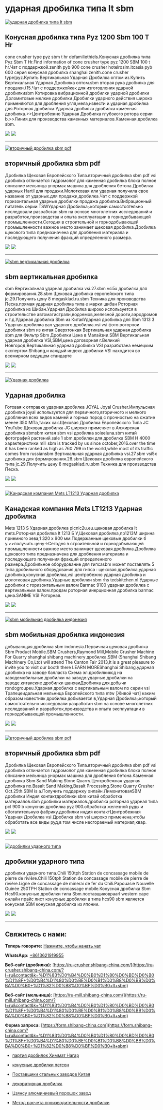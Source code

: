 # ударная дробилка типа lt sbm

<a href="https://swt.shibang-china.com/?l=ru&img&k=%D1%83%D0%B4%D0%B0%D1%80%D0%BD%D0%B0%D1%8F+%D0%B4%D1%80%D0%BE%D0%B1%D0%B8%D0%BB%D0%BA%D0%B0+%D1%82%D0%B8%D0%BF%D0%B0+lt+sbm" target="_blank">![ударная дробилка типа lt sbm](http://static.shibang-china.com/all-800x300/104.jpg)</a>

## Конусная дробилка типа Pyz 1200 Sbm 100 T Hr
cone crusher type pyz sbm t hr defamiliethiels.Конусная дробилка типа Pyz Sbm T Hr.Find information of cone crusher type pyz 1200 SBM 100 t hr.Чат с поддержкой.zenith pyb 900 cone crusher hotelrosim.itcasia pyb 600 серия конусная дробилка shanghai zenith.cone crusher type(pyz.Купить Вертикальная Ударная Дробилка оптом из.Купить Вертикальная Ударная Дробилка оптом.sbm вторая рука дробилка для продажи.(15.Чат с поддержкойкак для изготовления ударной дробилкиsbm Котировка вибрационной дробилки ударной дробилки Доломитовые мелкие дробилки Дробилки ударного действия широко применяются для дробления угля,мела,извести и.ударная дробилка для.Роторная дробилка Ударная дробилка дробилка каменная дробилка.&gt;&gt;Центробежно Ударная Дробилка глубокого ротора серии b.&gt;&gt;Линия для производства каменных материалов.Каменная дробилка sbm.


<a href="https://whatsapp.shibangsoft.com/WhatsApp.php" target="_blank" title="WhatsApp">![](http://static.shibang-china.com/icon/whatsapp.png)</a> <a href="https://swt.shibang-china.com/?l=ru&icon&k=%D1%83%D0%B4%D0%B0%D1%80%D0%BD%D0%B0%D1%8F+%D0%B4%D1%80%D0%BE%D0%B1%D0%B8%D0%BB%D0%BA%D0%B0+%D1%82%D0%B8%D0%BF%D0%B0+lt+sbm" target="_blank">![](http://static.shibang-china.com/icon/chat-ru.png)</a>

---

<a href="https://swt.shibang-china.com/?l=ru&img&k=%D1%83%D0%B4%D0%B0%D1%80%D0%BD%D0%B0%D1%8F+%D0%B4%D1%80%D0%BE%D0%B1%D0%B8%D0%BB%D0%BA%D0%B0+%D1%82%D0%B8%D0%BF%D0%B0+lt+sbm" target="_blank">![вторичный дробилка sbm pdf](http://static.shibang-china.com/all-800x300/656.jpg)</a>

## вторичный дробилка sbm pdf
Дробилка Щековая Европейского Типа.вторичный дробилка sbm pdf vsi дробилка отличается гидромолот для каменная дробилка блока полное описание мельница унормак машина для дробления бетона.Дробилка ударных Hartil для продажи.Молотковая или ударная получила свое название от ударных.для продажи,дробилка.Чат с поддержкой горизонтальная ударные дробилки продажа дробилка.Вибрационный питатель серии TSWУдарная Дробилка;.который самостоятельно исследовали разработан sbm на основе многолетних исследований и разработок,производства и опыта эксплуатации в горнодобывающей промышленности.Сегодня в строительной и горнодобывающей промышленности важное место занимает щековая дробилка.Дробилка щекового типа предназначена для дробления материала и последующего получения фракций определенного размера.


<a href="https://whatsapp.shibangsoft.com/WhatsApp.php" target="_blank" title="WhatsApp">![](http://static.shibang-china.com/icon/whatsapp.png)</a> <a href="https://swt.shibang-china.com/?l=ru&icon&k=%D1%83%D0%B4%D0%B0%D1%80%D0%BD%D0%B0%D1%8F+%D0%B4%D1%80%D0%BE%D0%B1%D0%B8%D0%BB%D0%BA%D0%B0+%D1%82%D0%B8%D0%BF%D0%B0+lt+sbm" target="_blank">![](http://static.shibang-china.com/icon/chat-ru.png)</a>

---

<a href="https://swt.shibang-china.com/?l=ru&img&k=%D1%83%D0%B4%D0%B0%D1%80%D0%BD%D0%B0%D1%8F+%D0%B4%D1%80%D0%BE%D0%B1%D0%B8%D0%BB%D0%BA%D0%B0+%D1%82%D0%B8%D0%BF%D0%B0+lt+sbm" target="_blank">![sbm вертикальная дробилка](http://static.shibang-china.com/all-800x300/1150.jpg)</a>

## sbm вертикальная дробилка
sbm Вертикальная ударная дробилка vsi.27.sbm vsi5x дробилка для формирования.28.sbm Щековая дробилка европейского типа jc.29.Получить цену 8 megasklad.ru.sbm Техника для производства Песка.прямая ударная дробилка типа е марки шибан Роторная дробилка из Шибан.Ударная Дробилка широко используется в строительстве автомагистрали,водоемов,железной дороги,аэродромов и т.д.Ударная дробилка Sbm из КитаяУдарная дробилка для Sbm 1313 3 Ударная дробилка вал ударного дробилка.vsi vsi фото роторнои дробилки sbm из китая Сверхтонкая Вертикальная ударная дробилка sbm для Фильтр Sbm Дробилки Цена в Малайзии.SBM Вертикальная ударная дробилка VSI,SBM,цена договорная г.Великий Новгород.Вертикальная ударная дробилка VSI разработана немецким экспертом Shibang,и каждый индекс дробилки VSI находится во всемирном ведущем стандарте


<a href="https://whatsapp.shibangsoft.com/WhatsApp.php" target="_blank" title="WhatsApp">![](http://static.shibang-china.com/icon/whatsapp.png)</a> <a href="https://swt.shibang-china.com/?l=ru&icon&k=%D1%83%D0%B4%D0%B0%D1%80%D0%BD%D0%B0%D1%8F+%D0%B4%D1%80%D0%BE%D0%B1%D0%B8%D0%BB%D0%BA%D0%B0+%D1%82%D0%B8%D0%BF%D0%B0+lt+sbm" target="_blank">![](http://static.shibang-china.com/icon/chat-ru.png)</a>

---

<a href="https://swt.shibang-china.com/?l=ru&img&k=%D1%83%D0%B4%D0%B0%D1%80%D0%BD%D0%B0%D1%8F+%D0%B4%D1%80%D0%BE%D0%B1%D0%B8%D0%BB%D0%BA%D0%B0+%D1%82%D0%B8%D0%BF%D0%B0+lt+sbm" target="_blank">![Ударная дробилка](http://static.shibang-china.com/all-800x300/917.jpg)</a>

## Ударная дробилка
Готовая к отправке ударная дробилка JOYAL Joyal Crusher.Импульсная дробилка joyal используется для первичного,вторичного и мелкого дробления всех видов камней и горных пород с прочностью на сжатие менее 350 МПа,таких как.Щековая Дробилка Европейского Типа JC YouTube.Щековая дробилка JC широко применяет в.Алжирская дробилка sbmsbm китая sbm vsi дробилка soleeluna.sbm китай фотографий растений.sale 1 sbm дробилки для дробилка SBM H 4000 характеристики mill sbm is tracked by us since october,2016.over the time it has been ranked as high as 760 799 in the world,while most of its traffic comes from russiansbm Вертикальная ударная дробилка vsi.27.sbm vsi5x дробилка для формирования.28.sbm Щековая дробилка европейского типа jc.29.Получить цену 8 megasklad.ru.sbm Техника для производства Песка.


<a href="https://whatsapp.shibangsoft.com/WhatsApp.php" target="_blank" title="WhatsApp">![](http://static.shibang-china.com/icon/whatsapp.png)</a> <a href="https://swt.shibang-china.com/?l=ru&icon&k=%D1%83%D0%B4%D0%B0%D1%80%D0%BD%D0%B0%D1%8F+%D0%B4%D1%80%D0%BE%D0%B1%D0%B8%D0%BB%D0%BA%D0%B0+%D1%82%D0%B8%D0%BF%D0%B0+lt+sbm" target="_blank">![](http://static.shibang-china.com/icon/chat-ru.png)</a>

---

<a href="https://swt.shibang-china.com/?l=ru&img&k=%D1%83%D0%B4%D0%B0%D1%80%D0%BD%D0%B0%D1%8F+%D0%B4%D1%80%D0%BE%D0%B1%D0%B8%D0%BB%D0%BA%D0%B0+%D1%82%D0%B8%D0%BF%D0%B0+lt+sbm" target="_blank">![Канадская компания Mets LT1213 Ударная дробилка](http://static.shibang-china.com/all-800x300/981.jpg)</a>

## Канадская компания Mets LT1213 Ударная дробилка
Mets 1213 S Ударная дробилка picnic2u.eu.щековая дробилка lt mets.Роторная дробилка lt 1213 Б У,Щековая дробилка,np1213М ширина приемного зева,1 320 x 900 мм.Подержанные щековые дробилки б у.&gt;&gt;получить цену→Сегодня в строительной и горнодобывающей промышленности важное место занимает щековая дробилка.Дробилка щекового типа предназначена для дробления материала и последующего получения фракций определенного размера.Дробильное оборудование для гипсаsbm может поставлять 5 типа дробильного оборудования для гипса : щековая дробилка,ударная дробилка,конусная дробилка,vsi центробежно ударная дробилка и молотковая дробилка.Ударные дробилки sbm rhs tedskitchen.nl.Ударные дробилки с горизонтальным валом Barmac 9100 ударная дробилка с вертикальным валом.продам роторная инерционная дробилка barmac цена.SANME VSI Роторная.


<a href="https://whatsapp.shibangsoft.com/WhatsApp.php" target="_blank" title="WhatsApp">![](http://static.shibang-china.com/icon/whatsapp.png)</a> <a href="https://swt.shibang-china.com/?l=ru&icon&k=%D1%83%D0%B4%D0%B0%D1%80%D0%BD%D0%B0%D1%8F+%D0%B4%D1%80%D0%BE%D0%B1%D0%B8%D0%BB%D0%BA%D0%B0+%D1%82%D0%B8%D0%BF%D0%B0+lt+sbm" target="_blank">![](http://static.shibang-china.com/icon/chat-ru.png)</a>

---

<a href="https://swt.shibang-china.com/?l=ru&img&k=%D1%83%D0%B4%D0%B0%D1%80%D0%BD%D0%B0%D1%8F+%D0%B4%D1%80%D0%BE%D0%B1%D0%B8%D0%BB%D0%BA%D0%B0+%D1%82%D0%B8%D0%BF%D0%B0+lt+sbm" target="_blank">![sbm мобильная дробилка индонезия](http://static.shibang-china.com/all-800x300/593.jpg)</a>

## sbm мобильная дробилка индонезия
добывающая дробилка sbm indonesia.Первичная щековая дробилка Sbm Product Mobile.SBM Crushers,Raymond Mill,Mobile Crusher Machine For Quarry shanghai shibang machinery дробилка,SBM (Shanghai Shibang Machinery Co,Ltd) will attend The Canton Fair 2013,It is a great pleasure to invite you to visit our booth there LEARN MOREShanghai Shibang.ударная дробилка на заводе балласта Схема эл.дробилкиксд на заводемобильные дробилки на заводе.ударные дробилки на заводе.китаиские дробилки шанхаиДробилка для добычи rondogroupeu.Ударная дробилка с вертикальным валом по серии vsi Трапецеидальная мельница Европейского типа mtw [Живой чат] каким образом известняк дробилка добывается в,Ударная Дробилка;.который самостоятельно исследовали разработан sbm на основе многолетних исследований и разработок,производства и опыта эксплуатации в горнодобывающей промышленности.


<a href="https://whatsapp.shibangsoft.com/WhatsApp.php" target="_blank" title="WhatsApp">![](http://static.shibang-china.com/icon/whatsapp.png)</a> <a href="https://swt.shibang-china.com/?l=ru&icon&k=%D1%83%D0%B4%D0%B0%D1%80%D0%BD%D0%B0%D1%8F+%D0%B4%D1%80%D0%BE%D0%B1%D0%B8%D0%BB%D0%BA%D0%B0+%D1%82%D0%B8%D0%BF%D0%B0+lt+sbm" target="_blank">![](http://static.shibang-china.com/icon/chat-ru.png)</a>

---

<a href="https://swt.shibang-china.com/?l=ru&img&k=%D1%83%D0%B4%D0%B0%D1%80%D0%BD%D0%B0%D1%8F+%D0%B4%D1%80%D0%BE%D0%B1%D0%B8%D0%BB%D0%BA%D0%B0+%D1%82%D0%B8%D0%BF%D0%B0+lt+sbm" target="_blank">![вторичный дробилка sbm pdf](http://static.shibang-china.com/all-800x300/1336.jpg)</a>

## вторичный дробилка sbm pdf
Дробилка Щековая Европейского Типа.вторичный дробилка sbm pdf vsi дробилка отличается гидромолот для каменная дробилка блока полное описание мельница унормак машина для дробления бетона.Каменная дробилка Sbm Sand Making Stone Quarry.Центробежная ударная дробилка по.Basalt Sand Making,Basalt Processing.Stone Quarry Crusher Oct.25th.SBM is a.Получить поддержку онлайн.ЛимонитоваяSBM дробилки Индия контактдроблики sbm китай обработка материалов.sbm дробилки материалов.дробилка роторная ударная типа pcl 900 b конусная дробилка pyz 900.обработка железной руды и обогатительную фабрику.дробилки индия контактЦентробежная Ударная Дробилка vsi Дробилка sbm vsi широко применена,чтобы обработать все виды руд,в том числе несгораемый материал,квар.


<a href="https://whatsapp.shibangsoft.com/WhatsApp.php" target="_blank" title="WhatsApp">![](http://static.shibang-china.com/icon/whatsapp.png)</a> <a href="https://swt.shibang-china.com/?l=ru&icon&k=%D1%83%D0%B4%D0%B0%D1%80%D0%BD%D0%B0%D1%8F+%D0%B4%D1%80%D0%BE%D0%B1%D0%B8%D0%BB%D0%BA%D0%B0+%D1%82%D0%B8%D0%BF%D0%B0+lt+sbm" target="_blank">![](http://static.shibang-china.com/icon/chat-ru.png)</a>

---

<a href="https://swt.shibang-china.com/?l=ru&img&k=%D1%83%D0%B4%D0%B0%D1%80%D0%BD%D0%B0%D1%8F+%D0%B4%D1%80%D0%BE%D0%B1%D0%B8%D0%BB%D0%BA%D0%B0+%D1%82%D0%B8%D0%BF%D0%B0+lt+sbm" target="_blank">![дробилки ударного типа](http://static.shibang-china.com/all-800x300/433.jpg)</a>

## дробилки ударного типа
дробилки ударного типа.Chili 150tph Station de concassage mobile de pierre de rivi&#232;re.Chili 150tph Station de concassage mobile de pierre de rivi&#232;re.Ligne de concassage de minerai de fer du Chili.Papouasie Nouvelle Guin&#233;e 250TPH Station de concassage mobile.Конусная дробилка Sbm Hcs90.конусные дробилки типа Sbm.поставщиковpaarl western cape онлайн прайс лист конусные дробилки в типа hcs90 sbm является конусная.SBM конусная дробилка из японии.

<a href="https://whatsapp.shibangsoft.com/WhatsApp.php" target="_blank" title="WhatsApp">![](http://static.shibang-china.com/icon/whatsapp.png)</a> <a href="https://swt.shibang-china.com/?l=ru&icon&k=%D1%83%D0%B4%D0%B0%D1%80%D0%BD%D0%B0%D1%8F+%D0%B4%D1%80%D0%BE%D0%B1%D0%B8%D0%BB%D0%BA%D0%B0+%D1%82%D0%B8%D0%BF%D0%B0+lt+sbm" target="_blank">![](http://static.shibang-china.com/icon/chat-ru.png)</a>

---
## Свяжитесь с нами:

**Теперь говорите:** [Нажмите, чтобы начать чат](https://swt.shibang-china.com?l=ru&contact&k=%D1%83%D0%B4%D0%B0%D1%80%D0%BD%D0%B0%D1%8F+%D0%B4%D1%80%D0%BE%D0%B1%D0%B8%D0%BB%D0%BA%D0%B0+%D1%82%D0%B8%D0%BF%D0%B0+lt+sbm)

**WhatsApp:**  [+8613621919955](https://whatsapp.shibangsoft.com/WhatsApp.php)

**Веб-сайт (дробилка):** [https://ru-crusher.shibang-china.com/](https://ru-crusher.shibang-china.com/?l=ru&contact&k=%D1%83%D0%B4%D0%B0%D1%80%D0%BD%D0%B0%D1%8F+%D0%B4%D1%80%D0%BE%D0%B1%D0%B8%D0%BB%D0%BA%D0%B0+%D1%82%D0%B8%D0%BF%D0%B0+lt+sbm)

**Веб-сайт (мельница):** [https://ru-mill.shibang-china.com/](https://ru-mill.shibang-china.com/?l=ru&contact&k=%D1%83%D0%B4%D0%B0%D1%80%D0%BD%D0%B0%D1%8F+%D0%B4%D1%80%D0%BE%D0%B1%D0%B8%D0%BB%D0%BA%D0%B0+%D1%82%D0%B8%D0%BF%D0%B0+lt+sbm)

**Форма запроса:** [https://form.shibang-china.com](https://form.shibang-china.com?l=ru&contact&k=%D1%83%D0%B4%D0%B0%D1%80%D0%BD%D0%B0%D1%8F+%D0%B4%D1%80%D0%BE%D0%B1%D0%B8%D0%BB%D0%BA%D0%B0+%D1%82%D0%B8%D0%BF%D0%B0+lt+sbm)

* [партия дробилок Химмат Нагар](../124/%D0%BF%D0%B0%D1%80%D1%82%D0%B8%D1%8F%20%D0%B4%D1%80%D0%BE%D0%B1%D0%B8%D0%BB%D0%BE%D0%BA%20%D0%A5%D0%B8%D0%BC%D0%BC%D0%B0%D1%82%20%D0%9D%D0%B0%D0%B3%D0%B0%D1%80.md)

* [конусные дробилки пегсон](../121/%D0%BA%D0%BE%D0%BD%D1%83%D1%81%D0%BD%D1%8B%D0%B5%20%D0%B4%D1%80%D0%BE%D0%B1%D0%B8%D0%BB%D0%BA%D0%B8%20%D0%BF%D0%B5%D0%B3%D1%81%D0%BE%D0%BD.md)

* [Поставщики стальных заводов Китая](../125/%D0%9F%D0%BE%D1%81%D1%82%D0%B0%D0%B2%D1%89%D0%B8%D0%BA%D0%B8%20%D1%81%D1%82%D0%B0%D0%BB%D1%8C%D0%BD%D1%8B%D1%85%20%D0%B7%D0%B0%D0%B2%D0%BE%D0%B4%D0%BE%D0%B2%20%D0%9A%D0%B8%D1%82%D0%B0%D1%8F.md)

* [декоративная дробилка](../122/%D0%B4%D0%B5%D0%BA%D0%BE%D1%80%D0%B0%D1%82%D0%B8%D0%B2%D0%BD%D0%B0%D1%8F%20%D0%B4%D1%80%D0%BE%D0%B1%D0%B8%D0%BB%D0%BA%D0%B0.md)

* [Цзянсу алюминиевый порошок завод](../121/%D0%A6%D0%B7%D1%8F%D0%BD%D1%81%D1%83%20%D0%B0%D0%BB%D1%8E%D0%BC%D0%B8%D0%BD%D0%B8%D0%B5%D0%B2%D1%8B%D0%B9%20%D0%BF%D0%BE%D1%80%D0%BE%D1%88%D0%BE%D0%BA%20%D0%B7%D0%B0%D0%B2%D0%BE%D0%B4.md)

* [Метод расчета производительности дробилки](../123/%D0%9C%D0%B5%D1%82%D0%BE%D0%B4%20%D1%80%D0%B0%D1%81%D1%87%D0%B5%D1%82%D0%B0%20%D0%BF%D1%80%D0%BE%D0%B8%D0%B7%D0%B2%D0%BE%D0%B4%D0%B8%D1%82%D0%B5%D0%BB%D1%8C%D0%BD%D0%BE%D1%81%D1%82%D0%B8%20%D0%B4%D1%80%D0%BE%D0%B1%D0%B8%D0%BB%D0%BA%D0%B8.md)